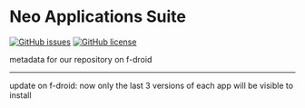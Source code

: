 # Neo Applications Suite

[![GitHub issues](https://img.shields.io/github/issues/nonaybay/neo-applications-fdroid-metadata)](https://github.com/nonaybay/neo-applications-fdroid-metadata/issues)
[![GitHub license](https://img.shields.io/github/license/nonaybay/neo-applications-fdroid-metadata)](https://github.com/nonaybay/neo-applications-fdroid-metadata)

metadata for our repository on f-droid

---

update on f-droid: now only the last 3 versions of each app will be visible to install
